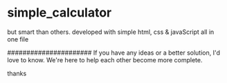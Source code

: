 # simple_calculator
but smart than others.
developed with simple html, css & javaScript all in one file

######################
If you have any ideas or a better solution, I'd love to know. We're here to help each other become more complete.

thanks